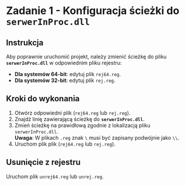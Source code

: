 # Zadanie 1 - Konfiguracja ścieżki do `serwerInProc.dll`

## Instrukcja

Aby poprawnie uruchomić projekt, należy zmienić ścieżkę do pliku **`serwerInProc.dll`** w odpowiednim pliku rejestru:

- **Dla systemów 64-bit**: edytuj plik `rej64.reg`.
- **Dla systemów 32-bit**: edytuj plik `rej.reg`.

## Kroki do wykonania

1. Otwórz odpowiedni plik (`rej64.reg` lub `rej.reg`).
2. Znajdź linię zawierającą ścieżkę do **`serwerInProc.dll`**.
3. Zmień ścieżkę na prawidłową zgodnie z lokalizacją pliku `serwerInProc.dll`.  
   **Uwaga**: W plikach `.reg` znak `\` musi być zapisany podwójnie jako `\\`.
4. Uruchom plik plik (`rej64.reg` lub `rej.reg`).

## Usunięcie z rejestru

Uruchom plik `unrej64.reg` lub `unrej.reg`.
